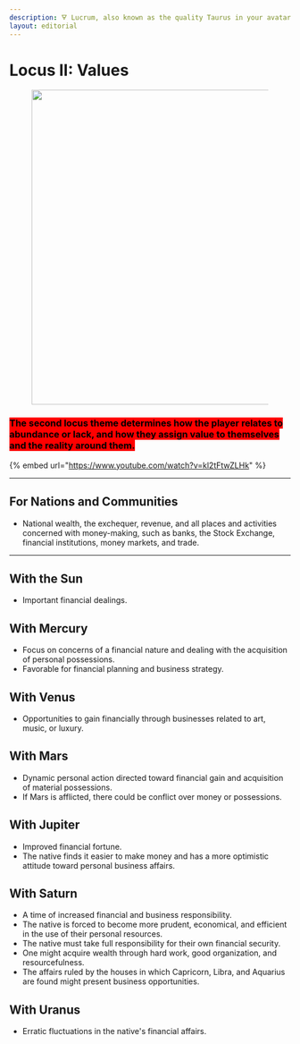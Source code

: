 ```yaml
---
description: 🜃 Lucrum, also known as the quality Taurus in your avatar 🜃
layout: editorial
---
```


# Locus II: Values

<figure><img src="../../../../../.gitbook/assets/pexels-btgl-♡-13374642.jpg" alt="" width="563"><figcaption></figcaption></figure>

### <mark style="background-color:red;">The second locus theme determines how the player relates to abundance or lack, and how they assign value to themselves and the reality around them.</mark>



{% embed url="https://www.youtube.com/watch?v=kl2tFtwZLHk" %}



***

## For Nations and Communities

* National wealth, the exchequer, revenue, and all places and activities concerned with money-making, such as banks, the Stock Exchange, financial institutions, money markets, and trade.

***



## With the Sun

* Important financial dealings.

## With Mercury

* Focus on concerns of a financial nature and dealing with the acquisition of personal possessions.
* Favorable for financial planning and business strategy.

## With Venus

* Opportunities to gain financially through businesses related to art, music, or luxury.

## With Mars

* Dynamic personal action directed toward financial gain and acquisition of material possessions.
* If Mars is afflicted, there could be conflict over money or possessions.

## With Jupiter

* Improved financial fortune.
* The native finds it easier to make money and has a more optimistic attitude toward personal business affairs.

## With Saturn

* A time of increased financial and business responsibility.
* The native is forced to become more prudent, economical, and efficient in the use of their personal resources.
* The native must take full responsibility for their own financial security.
* One might acquire wealth through hard work, good organization, and resourcefulness.
* The affairs ruled by the houses in which Capricorn, Libra, and Aquarius are found might present business opportunities.

## With Uranus

* Erratic fluctuations in the native's financial affairs.
